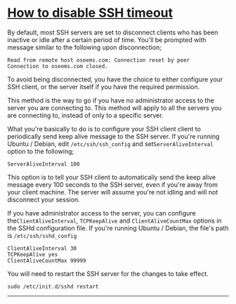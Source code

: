 # [How to disable SSH timeout](http://docs.oseems.com/general/application/ssh/disable-timeout)

By default, most SSH servers are set to disconnect clients who has been inactive or idle after a certain period of time. You'll be prompted with message similar to the following upon disconnection;


    Read from remote host oseems.com: Connection reset by peer
    Connection to oseems.com closed.

To avoid being disconnected, you have the choice to either configure your SSH client, or the server itself if you have the required permission.

This method is the way to go if you have no administrator access to the server you are connecting to. This method will apply to all the servers you are connecting to, instead of only to a specific server.

What you're basically to do is to configure your SSH client client to periodically send keep alive message to the SSH server. If you're running Ubuntu / Debian, edit `/etc/ssh/ssh_config` and set`ServerAliveInterval` option to the following;


    ServerAliveInterval 100

This option is to tell your SSH client to automatically send the keep alive message every 100 seconds to the SSH server, even if you're away from your client machine. The server will assume you're not idling and will not disconnect your session.

If you have administrator access to the server, you can configure the`ClientAliveInterval`, `TCPKeepAlive` and `ClientAliveCountMax` options in the SSHd configuration file. If you're running Ubuntu / Debian, the file's path is `/etc/ssh/sshd_config`


    ClientAliveInterval 30
    TCPKeepAlive yes
    ClientAliveCountMax 99999

You will need to restart the SSH server for the changes to take effect.


    sudo /etc/init.d/sshd restart

---
